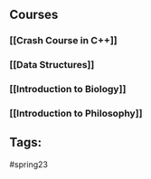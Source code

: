 ## Courses
### [[Crash Course in C++]]
### [[Data Structures]]
### [[Introduction to Biology]]
### [[Introduction to Philosophy]]
## Tags:
#spring23 